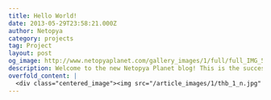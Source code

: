 ```yaml
---
title: Hello World!
date: 2013-05-29T23:58:21.000Z
author: Netopya
category: projects
tag: Project
layout: post
og_image: http://www.netopyaplanet.com/gallery_images/1/full/full_IMG_5688.JPG
description: Welcome to the new Netopya Planet blog! This is the successor to my old LiveJournal blog where I will be posting about all my tech projects, creations and reviews. The new blog has a fresh new design and is deployed using my own Flask application. I've designed this site to showcase individual projects that I'm working on or have worked on in the past, with each post having its own customizable image gallery. You can browse all the different projects, tutorials and tools I've built using the navigation above. Enjoy the site!
overfold_content: |
  <div class="centered_image"><img src="/article_images/1/thb_1_n.jpg" class="img-thumbnail"/></div><p>Hello everyone! I'm Michael (aka Netopya) a university engineering student from Canada and this is my blog. I have a few projects I work on that I'd love to share with you along with other discoveries I make from the work of technology and science. Whats that device in the picture? Stay tuned and I'll get to that and more as my blog comes to life!</p>
---
```


